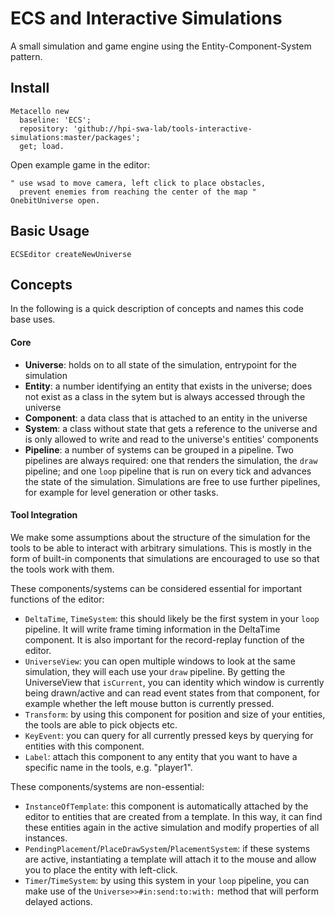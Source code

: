 # ECS and Interactive Simulations

A small simulation and game engine using the Entity-Component-System pattern.

## Install

```smalltalk
Metacello new
  baseline: 'ECS';
  repository: 'github://hpi-swa-lab/tools-interactive-simulations:master/packages';
  get; load.
```

Open example game in the editor:
```smalltalk
" use wsad to move camera, left click to place obstacles,
  prevent enemies from reaching the center of the map "
OnebitUniverse open.
```

## Basic Usage

```smalltalk
ECSEditor createNewUniverse
```

## Concepts

In the following is a quick description of concepts and names this code base uses.

#### Core
* **Universe**: holds on to all state of the simulation, entrypoint for the simulation
* **Entity**: a number identifying an entity that exists in the universe; does not exist as a class in the sytem but is always accessed through the universe
* **Component**: a data class that is attached to an entity in the universe
* **System**: a class without state that gets a reference to the universe and is only allowed to write and read to the universe's entities' components
* **Pipeline**: a number of systems can be grouped in a pipeline. Two pipelines are always required: one that renders the simulation, the `draw` pipeline; and one `loop` pipeline that is run on every tick and advances the state of the simulation. Simulations are free to use further pipelines, for example for level generation or other tasks.

#### Tool Integration
We make some assumptions about the structure of the simulation for the tools to be able to interact with arbitrary simulations. This is mostly in the form of built-in components that simulations are encouraged to use so that the tools work with them.

These components/systems can be considered essential for important functions of the editor:
* `DeltaTime`, `TimeSystem`: this should likely be the first system in your `loop` pipeline. It will write frame timing information in the DeltaTime component. It is also important for the record-replay function of the editor.
* `UniverseView`: you can open multiple windows to look at the same simulation, they will each use your `draw` pipeline. By getting the UniverseView that `isCurrent`, you can identity which window is currently being drawn/active and can read event states from that component, for example whether the left mouse button is currently pressed.
* `Transform`: by using this component for position and size of your entities, the tools are able to pick objects etc.
* `KeyEvent`: you can query for all currently pressed keys by querying for entities with this component.
* `Label`: attach this component to any entity that you want to have a specific name in the tools, e.g. "player1".

These components/systems are non-essential:
* `InstanceOfTemplate`: this component is automatically attached by the editor to entities that are created from a template. In this way, it can find these entities again in the active simulation and modify properties of all instances.
* `PendingPlacement`/`PlaceDrawSystem`/`PlacementSystem`: if these systems are active, instantiating a template will attach it to the mouse and allow you to place the entity with left-click.
* `Timer`/`TimeSystem`: by using this system in your `loop` pipeline, you can make use of the `Universe>>#in:send:to:with:` method that will perform delayed actions.

